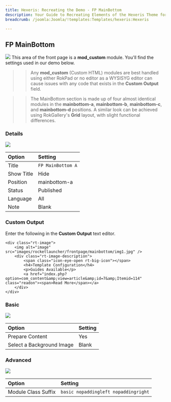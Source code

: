 ```yaml
---
title: Hexeris: Recreating the Demo - FP MainBottom
description: Your Guide to Recreating Elements of the Hexeris Theme for Joomla
breadcrumb: /joomla:Joomla/!templates:Templates/hexeris:Hexeris

---
```


FP MainBottom
----
![][demo]
This area of the front page is a **mod_custom** module. You'll find the settings used in our demo below.

>> Any **mod_custom** (Custom HTML) modules are best handled using either RokPad or no editor as a WYSISYG editor can cause issues with any code that exists in the **Custom Output** field.

>> The MainBottom section is made up of four almost identical modules in the **mainbottom-a**, **mainbottom-b**, **mainbottom-c**, and **mainbottom-d** positions. A similar look can be achieved using RokGallery's **Grid** layout, with slight functional differences.

### Details
![][demo2]

| Option     | Setting           |  
| :--------- | :---------------- |  
| Title      | `FP MainBottom A` |  
| Show Title | Hide              |  
| Position   | mainbottom-a      |  
| Status     | Published         |  
| Language   | All               |  
| Note       | Blank             |  

### Custom Output
Enter the following in the **Custom Output** text editor.

~~~
<div class="rt-image">
    <img alt="image" src="images/rocketlauncher/frontpage/mainbottom/img1.jpg" />
    <div class="rt-image-description">
        <span class="icon-eye-open rt-big-icon"></span>
        <h4>Template Configuration</h4>
        <p>Guides Available</p>
        <a href="index.php?option=com_content&amp;view=article&amp;id=7&amp;Itemid=114" class="readon"><span>Read More</span></a>
    </div>
</div>
~~~

### Basic
![][demo3]

| Option                    | Setting |
| :------------------------ | :------ |
| Prepare Content           | Yes     |
| Select a Background Image | Blank   |

### Advanced
![][demo4]

| Option              | Setting                              |  
| :------------------ | :----------------------------------- |  
| Module Class Suffix | `basic nopaddingleft nopaddingright` |  

[demo]: assets/demo_6.jpeg
[demo2]: assets/mainbottom_1.jpeg
[demo3]: assets/mainbottom_2.jpeg
[demo4]: assets/mainbottom_3.jpeg